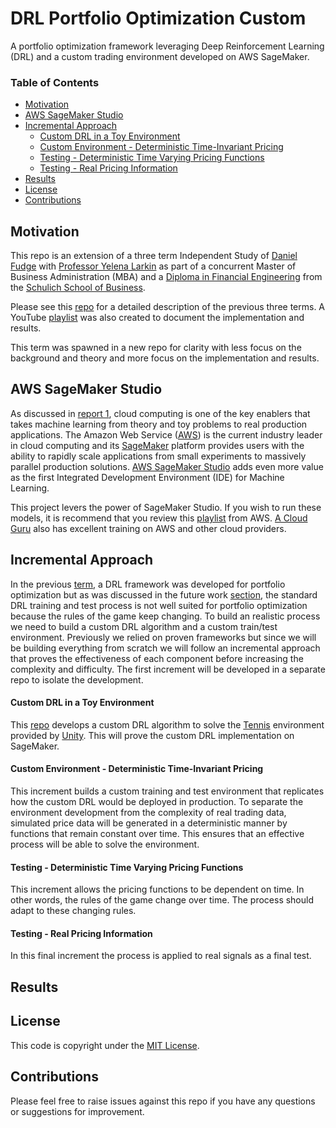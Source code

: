 # DRL Portfolio Optimization Custom
A portfolio optimization framework leveraging Deep Reinforcement Learning (DRL) and a custom trading environment 
developed on AWS SageMaker.

### Table of Contents
- [Motivation](#motivation)
- [AWS SageMaker Studio](#aws-sagemaker-studio)
- [Incremental Approach](#incremental-approach)
  - [Custom DRL in a Toy Environment](#custom-drl-in-a-toy-environment)
  - [Custom Environment - Deterministic Time-Invariant Pricing](#custom-environment---deterministic-time-invariant-pricing)
  - [Testing - Deterministic Time Varying Pricing Functions](#testing---deterministic-time-varying-pricing-functions)
  - [Testing - Real Pricing Information](#testing---real-pricing-information)
- [Results](#results)
- [License](#license)
- [Contributions](#contributions)

## Motivation
This repo is an extension of a three term Independent Study of [Daniel Fudge](https://www.linkedin.com/in/daniel-fudge) 
with [Professor Yelena Larkin](https://www.linkedin.com/in/yelena-larkin-6b7b361b/) 
as part of a concurrent Master of Business Administration (MBA) and a [Diploma in Financial Engineering](https://schulich.yorku.ca/programs/fnen/)
from the [Schulich School of Business](https://schulich.yorku.ca/).    

Please see this [repo](https://github.com/daniel-fudge/DRL-Portfolio-Optimization) for a detailed description of the 
previous three terms.  A YouTube [playlist](https://www.youtube.com/playlist?list=PLJtqqeC4KrwQos6A3uMbZloJgM54R0H12) 
was also created to document the implementation and results.   

This term was spawned in a new repo for clarity with less focus on the background and theory and more focus on the 
implementation and results. 

## AWS SageMaker Studio
As discussed in [report 1](https://github.com/daniel-fudge/DRL-Portfolio-Optimization/blob/master/docs/report1.pdf), 
cloud computing is one of the key enablers that takes machine learning from theory and toy problems to real production 
applications.  The Amazon Web Service ([AWS](https://aws.amazon.com/)) is the current industry leader in cloud computing 
and its [SageMaker](https://aws.amazon.com/sagemaker/) platform provides users with the ability to rapidly scale 
applications from small experiments to massively parallel production solutions.  [AWS SageMaker Studio](https://aws.amazon.com/blogs/aws/amazon-sagemaker-studio-the-first-fully-integrated-development-environment-for-machine-learning/)
adds even more value as the first Integrated Development Environment (IDE) for Machine Learning.

This project levers the power of SageMaker Studio.  If you wish to run these models, it is recommend that you review 
this [playlist](https://www.youtube.com/playlist?list=PLhr1KZpdzukcOr_6j_zmSrvYnLUtgqsZz) from AWS.  [A Cloud Guru](https://acloud.guru/)
also has excellent training on AWS and other cloud providers.    

## Incremental Approach
In the previous [term](https://github.com/daniel-fudge/DRL-Portfolio-Optimization), a DRL framework was developed for 
portfolio optimization but as was discussed in the future work [section](https://github.com/daniel-fudge/DRL-Portfolio-Optimization#training-process), 
the standard DRL training and test process is not well suited for portfolio optimization because the rules of the game 
keep changing.  To build an realistic process we need to build a custom DRL algorithm and a custom train/test 
environment.  Previously we relied on proven frameworks but since we will be building everything from scratch we will 
follow an incremental approach that proves the effectiveness of each component before increasing the complexity and 
difficulty.  The first increment will be developed in a separate repo to isolate the development.

#### Custom DRL in a Toy Environment
This [repo](https://github.com/daniel-fudge/sagemaker-tennis) develops a custom DRL algorithm to solve the [Tennis](https://github.com/Unity-Technologies/ml-agents/blob/master/docs/Learning-Environment-Examples.md#tennis) 
environment provided by [Unity](https://unity3d.com/machine-learning/).  This will prove the custom DRL implementation 
on SageMaker.

#### Custom Environment - Deterministic Time-Invariant Pricing
This increment builds a custom training and test environment that replicates how the custom DRL would be deployed in 
production.  To separate the environment development from the complexity of real trading data, simulated price data will 
be generated in a deterministic manner by functions that remain constant over time.  This ensures that an effective 
process will be able to solve the environment.  

#### Testing - Deterministic Time Varying Pricing Functions
This increment allows the pricing functions to be dependent on time.  In other words, the rules of the game change over 
time.  The process should adapt to these changing rules.

#### Testing - Real Pricing Information
In this final increment the process is applied to real signals as a final test. 
 
## Results 


## License
This code is copyright under the [MIT License](LICENSE).

## Contributions
Please feel free to raise issues against this repo if you have any questions or suggestions for improvement.
